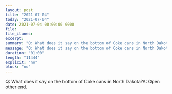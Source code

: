 ```yaml
---
layout: post
title: "2021-07-04"
today: "2021-07-04"
date: 2021-07-04 00:00:00 0000
file:
file_itunes:
excerpt:
summary: "Q: What does it say on the bottom of Coke cans in North Dakota?A: Open other end."
message: "Q: What does it say on the bottom of Coke cans in North Dakota?A: Open other end."
duration: "01:00"
length: "11444"
explicit: "no"
block: "no"
---
```

Q: What does it say on the bottom of Coke cans in North Dakota?A: Open other end.

